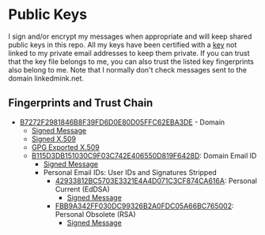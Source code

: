 # Public Keys

I sign and/or encrypt my messages when appropriate and will keep shared public keys in this repo. All
my keys have been certified with a [key](keys/harlan.sang@linkedmink.net.gpg) not linked to my private
email addresses to keep them private. If you can trust that the key file belongs to me, you can also
trust the listed key fingerprints also belong to me. Note that I normally don't check messages sent
to the domain linkedmink.net.

## Fingerprints and Trust Chain

- [B7272F2981846B8F39FD6D0E80D05FFC62EBA3DE](linkedmink.net.gpg) - Domain
  - [Signed Message](linkedmink.net.signed.asc)
  - [Signed X.509](linkedmink.net.crt.pem)
  - [GPG Exported X.509](linkedmink.net.crt.gpg)
  - [B115D3DB151030C9F03C742E406550D819F6428D](harlan.sang@linkedmink.net.gpg): Domain Email ID
    - [Signed Message](harlan.sang@linkedmink.net.signed.asc)
    - Personal Email IDs: User IDs and Signatures Stripped
      - [42933812BC5703E3321E4A4D071C3CF874CA616A](harlan.sang.personal.gpg): Personal Current (EdDSA)
        - [Signed Message](harlan.sang.personal.signed.asc)
      - [FBB9A342FF030DC99326B2A0FDC05A66BC765002](harlan.sang.personal.rsa.gpg): Personal Obsolete (RSA)
        - [Signed Message](harlan.sang.personal.rsa.signed.asc)
